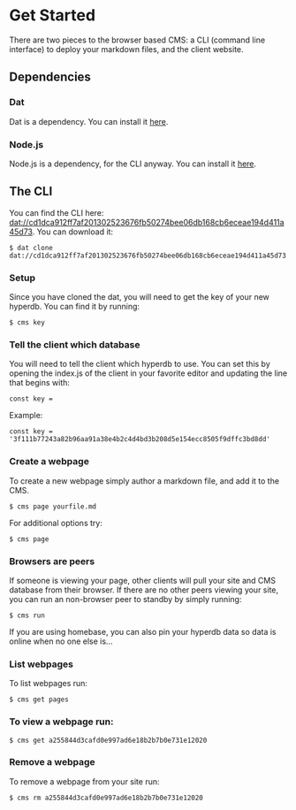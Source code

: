 # Get Started

There are two pieces to the browser based CMS: a CLI (command line interface) to deploy your markdown files, and the client website.

## Dependencies

### Dat

Dat is a dependency.  You can install it [here](https://datproject.org/).

### Node.js

Node.js is a dependency, for the CLI anyway.  You can install it [here](https://nodejs.org/en/).

## The CLI

You can find the CLI here: [dat://cd1dca912ff7af201302523676fb50274bee06db168cb6eceae194d411a45d73](dat://cd1dca912ff7af201302523676fb50274bee06db168cb6eceae194d411a45d73).  You can download it:

    $ dat clone dat://cd1dca912ff7af201302523676fb50274bee06db168cb6eceae194d411a45d73

### Setup

Since you have cloned the dat, you will need to get the key of your new hyperdb.  You can find it by running:

    $ cms key

### Tell the client which database 

You will need to tell the client which hyperdb to use.  You can set this by opening the index.js of the client in your favorite editor and updating the line that begins with:

    const key = 

Example:

    const key = '3f111b77243a82b96aa91a38e4b2c4d4bd3b208d5e154ecc8505f9dffc3bd8dd'

### Create a webpage

To create a new webpage simply author a markdown file, and add it to the CMS.

    $ cms page yourfile.md

For additional options try:

    $ cms page

### Browsers are peers 

If someone is viewing your page, other clients will pull your site and CMS database from their browser.  If there are no other peers viewing your site, you can run an non-browser peer to standby by simply running:

    $ cms run

If you are using homebase, you can also pin your hyperdb data so data is online when no one else is...

### List webpages

To list webpages run:

    $ cms get pages

### To view a webpage run:

    $ cms get a255844d3cafd0e997ad6e18b2b7b0e731e12020

### Remove a webpage

To remove a webpage from your site run:

    $ cms rm a255844d3cafd0e997ad6e18b2b7b0e731e12020


